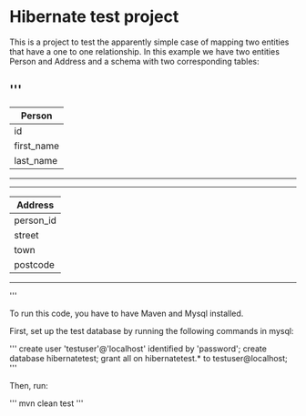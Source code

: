 # Hibernate test project

This is a project to test the apparently simple case of mapping two entities that have a one to one relationship. In
this example we have two entities Person and Address and a schema with two corresponding tables:

'''
------------
|Person    |
|----------|
|id        |
|first_name|
|last_name |
------------

-----------
|Address  |
|---------|
|person_id|
|street   |
|town     |
|postcode |
-----------
'''

To run this code, you have to have Maven and Mysql installed.

First, set up the test database by running the following commands in mysql:

'''
create user 'testuser'@'localhost' identified by 'password';
create database hibernatetest;
grant all on hibernatetest.* to testuser@localhost;
'''

Then, run:

'''
mvn clean test
'''
